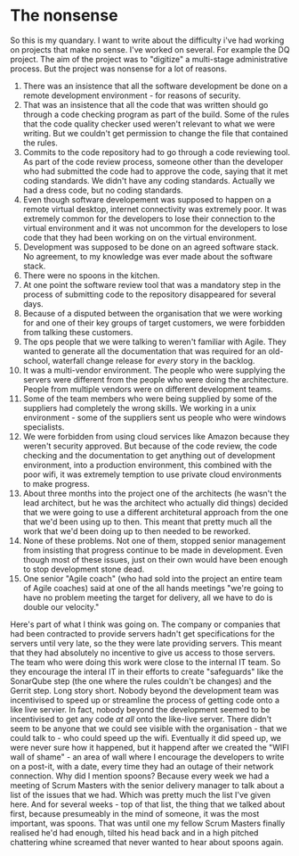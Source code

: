 <link rel="stylesheet" href="../assets/css/style.css">

# The nonsense 

So this is my quandary. I want to write about the difficulty i've had working on projects that make no sense. I've worked on several. For example the DQ project. The aim of the project was to "digitize" a multi-stage administrative process. But the project was nonsense for a lot of reasons.
1. There was an insistence that all the software development be done on a remote development environment - for reasons of security.
2. That was an insistence that all the code that was written should go through a code checking program as part of the build. Some of the rules that the code quality checker used weren't relevant to what we were writing. But we couldn't get permission to change the file that contained the rules.
3. Commits to the code repository had to go through a code reviewing tool. As part of the code review process, someone other than the developer who had submitted the code had to approve the code, saying that it met coding standards. We didn't have any coding standards. Actually we had a dress code, but no coding standards.
4. Even though software developement was supposed to happen on a remote virtual desktop, internet connectivity was extremely poor. It was extremely common for the developers to lose their connection to the virtual environment and it was not uncommon for the developers to lose code that they had been working on on the virtual environment.
5. Development was supposed to be done on an agreed software stack. No agreement, to my knowledge was ever made about the software stack.
6. There were no spoons in the kitchen.
7. At one point the software review tool that was a mandatory step in the process of submitting code to the repository disappeared for several days.
8. Because of a disputed between the organisation that we were working for and one of their key groups of target customers, we were forbidden from talking these customers.
9. The ops people that we were talking to weren't familiar with Agile. They wanted to generate all the documentation that was required for an old-school, waterfall change release for *every* story in the backlog.
10. It was a multi-vendor environment. The people who were supplying the servers were different from the people who were doing the architecture. People from multiple vendors were on different development teams.
11. Some of the team members who were being supplied by some of the suppliers had completely the wrong skills. We working in a unix environment - some of the suppliers sent us people who were windows specialists.
12. We were forbidden from using cloud services like Amazon because they weren't security approved. But because of the code review, the code checking and the documentation to get anything out of development environment, into a production environment, this combined with the poor wifi, it was extremely temption to use private cloud environments to make progress.
13. About three months into the project one of the architects (he wasn't the lead architect, but he was the architect who actually did things) decided that we were going to use a different architetural approach from the one that we'd been using up to then. This meant that pretty much all the work that we'd been doing up to then needed to be reworked.
14. None of these problems. Not one of them, stopped senior management from insisting that progress continue to be made in development. Even though most of these issues, just on their own would have been enough to stop development stone dead.
15. One senior "Agile coach" (who had sold into the project an entire team of Agile coaches) said at one of the all hands meetings "we're going to have no problem meeting the target for delivery, all we have to do is double our velocity."

Here's part of what I think was going on. The company or companies that had been contracted to provide servers hadn't get specifications for the servers until very late, so the they were late providing servers. This meant that they had absolutely no incentive to give us access to those servers. The team who were doing this work were close to the internal IT team. So they encourage the interal IT in their efforts to create "safeguards" like the SonarQube step (the one where the rules couldn't be changes) and the Gerrit step.
Long story short. Nobody beyond the development team was incentivised to speed up or streamline the process of getting code onto a like live servier. In fact, nobody beyond the development seemed to be incentivised to get any code *at all* onto the like-live server.
There didn't seem to be anyone that we could see visible with the organisation - that we could talk to - who could speed up the wifi. Eventually it did speed up, we were never sure how it happened, but it happend after we created the "WIFI wall of shame" - an area of wall where I encourage the developers to write on a post-it, with a date, every time they had an outage of their network connection.
Why did I mention spoons?
Because every week we had a meeting of Scrum Masters with the senior delivery manager to talk about a list of the issues that we had. Which was pretty much the list I've given here. And for several weeks - top of that list, the thing that we talked about first, because presumeably in the mind of someone, it was the most important, was spoons. 
That was until one my fellow Scrum Masters finally realised he'd had enough, tilted his head back and in a high pitched chattering whine screamed that never wanted to hear about spoons again.
